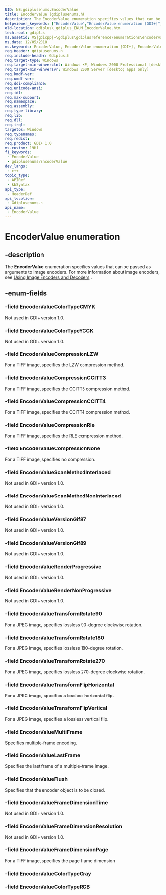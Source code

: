 ```yaml
---
UID: NE:gdiplusenums.EncoderValue
title: EncoderValue (gdiplusenums.h)
description: The EncoderValue enumeration specifies values that can be passed as arguments to image encoders. For more information about image encoders, see Using Image Encoders and Decoders .
helpviewer_keywords: ["EncoderValue","EncoderValue enumeration [GDI+]","EncoderValueColorTypeCMYK","EncoderValueColorTypeYCCK","EncoderValueCompressionCCITT3","EncoderValueCompressionCCITT4","EncoderValueCompressionLZW","EncoderValueCompressionNone","EncoderValueCompressionRle","EncoderValueFlush","EncoderValueFrameDimensionPage","EncoderValueFrameDimensionResolution","EncoderValueFrameDimensionTime","EncoderValueLastFrame","EncoderValueMultiFrame","EncoderValueRenderNonProgressive","EncoderValueRenderProgressive","EncoderValueScanMethodInterlaced","EncoderValueScanMethodNonInterlaced","EncoderValueTransformFlipHorizontal","EncoderValueTransformFlipVertical","EncoderValueTransformRotate180","EncoderValueTransformRotate270","EncoderValueTransformRotate90","EncoderValueVersionGif87","EncoderValueVersionGif89","_gdiplus_ENUM_EncoderValue","gdiplus._gdiplus_ENUM_EncoderValue","gdiplusenums/EncoderValue","gdiplusenums/EncoderValueColorTypeCMYK","gdiplusenums/EncoderValueColorTypeYCCK","gdiplusenums/EncoderValueCompressionCCITT3","gdiplusenums/EncoderValueCompressionCCITT4","gdiplusenums/EncoderValueCompressionLZW","gdiplusenums/EncoderValueCompressionNone","gdiplusenums/EncoderValueCompressionRle","gdiplusenums/EncoderValueFlush","gdiplusenums/EncoderValueFrameDimensionPage","gdiplusenums/EncoderValueFrameDimensionResolution","gdiplusenums/EncoderValueFrameDimensionTime","gdiplusenums/EncoderValueLastFrame","gdiplusenums/EncoderValueMultiFrame","gdiplusenums/EncoderValueRenderNonProgressive","gdiplusenums/EncoderValueRenderProgressive","gdiplusenums/EncoderValueScanMethodInterlaced","gdiplusenums/EncoderValueScanMethodNonInterlaced","gdiplusenums/EncoderValueTransformFlipHorizontal","gdiplusenums/EncoderValueTransformFlipVertical","gdiplusenums/EncoderValueTransformRotate180","gdiplusenums/EncoderValueTransformRotate270","gdiplusenums/EncoderValueTransformRotate90","gdiplusenums/EncoderValueVersionGif87","gdiplusenums/EncoderValueVersionGif89"]
old-location: gdiplus\_gdiplus_ENUM_EncoderValue.htm
tech.root: gdiplus
ms.assetid: VS|gdicpp|~\gdiplus\gdiplusreference\enumerations\encodervalue.htm
ms.date: 12/05/2018
ms.keywords: EncoderValue, EncoderValue enumeration [GDI+], EncoderValueColorTypeCMYK, EncoderValueColorTypeYCCK, EncoderValueCompressionCCITT3, EncoderValueCompressionCCITT4, EncoderValueCompressionLZW, EncoderValueCompressionNone, EncoderValueCompressionRle, EncoderValueFlush, EncoderValueFrameDimensionPage, EncoderValueFrameDimensionResolution, EncoderValueFrameDimensionTime, EncoderValueLastFrame, EncoderValueMultiFrame, EncoderValueRenderNonProgressive, EncoderValueRenderProgressive, EncoderValueScanMethodInterlaced, EncoderValueScanMethodNonInterlaced, EncoderValueTransformFlipHorizontal, EncoderValueTransformFlipVertical, EncoderValueTransformRotate180, EncoderValueTransformRotate270, EncoderValueTransformRotate90, EncoderValueVersionGif87, EncoderValueVersionGif89, _gdiplus_ENUM_EncoderValue, gdiplus._gdiplus_ENUM_EncoderValue, gdiplusenums/EncoderValue, gdiplusenums/EncoderValueColorTypeCMYK, gdiplusenums/EncoderValueColorTypeYCCK, gdiplusenums/EncoderValueCompressionCCITT3, gdiplusenums/EncoderValueCompressionCCITT4, gdiplusenums/EncoderValueCompressionLZW, gdiplusenums/EncoderValueCompressionNone, gdiplusenums/EncoderValueCompressionRle, gdiplusenums/EncoderValueFlush, gdiplusenums/EncoderValueFrameDimensionPage, gdiplusenums/EncoderValueFrameDimensionResolution, gdiplusenums/EncoderValueFrameDimensionTime, gdiplusenums/EncoderValueLastFrame, gdiplusenums/EncoderValueMultiFrame, gdiplusenums/EncoderValueRenderNonProgressive, gdiplusenums/EncoderValueRenderProgressive, gdiplusenums/EncoderValueScanMethodInterlaced, gdiplusenums/EncoderValueScanMethodNonInterlaced, gdiplusenums/EncoderValueTransformFlipHorizontal, gdiplusenums/EncoderValueTransformFlipVertical, gdiplusenums/EncoderValueTransformRotate180, gdiplusenums/EncoderValueTransformRotate270, gdiplusenums/EncoderValueTransformRotate90, gdiplusenums/EncoderValueVersionGif87, gdiplusenums/EncoderValueVersionGif89
req.header: gdiplusenums.h
req.include-header: Gdiplus.h
req.target-type: Windows
req.target-min-winverclnt: Windows XP, Windows 2000 Professional [desktop apps only]
req.target-min-winversvr: Windows 2000 Server [desktop apps only]
req.kmdf-ver: 
req.umdf-ver: 
req.ddi-compliance: 
req.unicode-ansi: 
req.idl: 
req.max-support: 
req.namespace: 
req.assembly: 
req.type-library: 
req.lib: 
req.dll: 
req.irql: 
targetos: Windows
req.typenames: 
req.redist: 
req.product: GDI+ 1.0
ms.custom: 19H1
f1_keywords:
 - EncoderValue
 - gdiplusenums/EncoderValue
dev_langs:
 - c++
topic_type:
 - APIRef
 - kbSyntax
api_type:
 - HeaderDef
api_location:
 - Gdiplusenums.h
api_name:
 - EncoderValue
---
```


# EncoderValue enumeration


## -description

The <b>EncoderValue</b> enumeration specifies values that can be passed as arguments to image encoders. For more information about image encoders, see <a href="https://docs.microsoft.com/windows/desktop/gdiplus/-gdiplus-using-image-encoders-and-decoders-use">Using Image Encoders and Decoders</a> .

## -enum-fields

### -field EncoderValueColorTypeCMYK

Not used in GDI+ version 1.0.

### -field EncoderValueColorTypeYCCK

Not used in GDI+ version 1.0.

### -field EncoderValueCompressionLZW

For a TIFF image, specifies the LZW compression method.

### -field EncoderValueCompressionCCITT3

For a TIFF image, specifies the CCITT3 compression method.

### -field EncoderValueCompressionCCITT4

For a TIFF image, specifies the CCITT4 compression method.

### -field EncoderValueCompressionRle

For a TIFF image, specifies the RLE compression method.

### -field EncoderValueCompressionNone

For a TIFF image, specifies no compression.

### -field EncoderValueScanMethodInterlaced

Not used in GDI+ version 1.0.

### -field EncoderValueScanMethodNonInterlaced

Not used in GDI+ version 1.0.

### -field EncoderValueVersionGif87

Not used in GDI+ version 1.0.

### -field EncoderValueVersionGif89

Not used in GDI+ version 1.0.

### -field EncoderValueRenderProgressive

Not used in GDI+ version 1.0.

### -field EncoderValueRenderNonProgressive

Not used in GDI+ version 1.0.

### -field EncoderValueTransformRotate90

For a JPEG image, specifies lossless 90-degree clockwise rotation.

### -field EncoderValueTransformRotate180

For a JPEG image, specifies lossless 180-degree rotation.

### -field EncoderValueTransformRotate270

For a JPEG image, specifies lossless 270-degree clockwise rotation.

### -field EncoderValueTransformFlipHorizontal

For a JPEG image, specifies a lossless horizontal flip.

### -field EncoderValueTransformFlipVertical

For a JPEG image, specifies a lossless vertical flip.

### -field EncoderValueMultiFrame

Specifies multiple-frame encoding.

### -field EncoderValueLastFrame

Specifies the last frame of a multiple-frame image.

### -field EncoderValueFlush

Specifies that the encoder object is to be closed.

### -field EncoderValueFrameDimensionTime

Not used in GDI+ version 1.0.

### -field EncoderValueFrameDimensionResolution

Not used in GDI+ version 1.0.

### -field EncoderValueFrameDimensionPage

For a TIFF image, specifies the page frame dimension

### -field EncoderValueColorTypeGray

### -field EncoderValueColorTypeRGB

